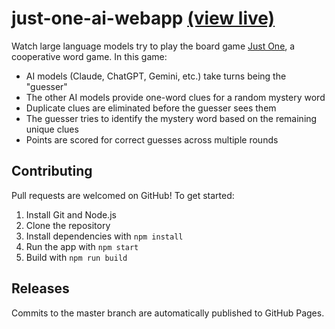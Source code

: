 # just-one-ai-webapp [(view live)](https://adamjones.me/just-one-ai-webapp/)

Watch large language models try to play the board game [Just One](https://en.wikipedia.org/wiki/Just_One_%28board_game%29), a cooperative word game. In this game:

- AI models (Claude, ChatGPT, Gemini, etc.) take turns being the "guesser"
- The other AI models provide one-word clues for a random mystery word
- Duplicate clues are eliminated before the guesser sees them
- The guesser tries to identify the mystery word based on the remaining unique clues
- Points are scored for correct guesses across multiple rounds

## Contributing

Pull requests are welcomed on GitHub! To get started:

1. Install Git and Node.js
2. Clone the repository
3. Install dependencies with `npm install`
4. Run the app with `npm start`
5. Build with `npm run build`

## Releases

Commits to the master branch are automatically published to GitHub Pages.
